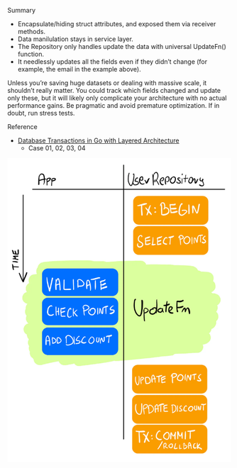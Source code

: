 Summary 

- Encapsulate/hiding struct attributes, and exposed them via receiver methods.
- Data manilulation stays in service layer.
- The Repository only handles update the data with universal UpdateFn() function.
- It needlessly updates all the fields even if they didn’t change (for example, the email in the example above).

Unless you’re saving huge datasets or dealing with massive scale, it shouldn’t really matter. You could track which fields changed and update only these, but it will likely only complicate your architecture with no actual performance gains. Be pragmatic and avoid premature optimization. If in doubt, run stress tests.

Reference
- [Database Transactions in Go with Layered Architecture](https://threedots.tech/post/database-transactions-in-go/)
  - Case 01, 02, 03, 04

![alt text](image.png)